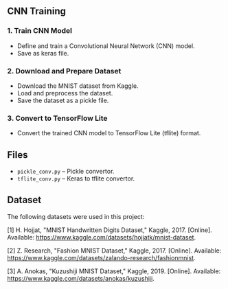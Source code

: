 ## CNN Training 
### 1. Train CNN Model
- Define and train a Convolutional Neural Network (CNN) model.
- Save as keras file.

### 2. Download and Prepare Dataset
- Download the MNIST dataset from Kaggle.
- Load and preprocess the dataset.
- Save the dataset as a pickle file.

### 3. Convert to TensorFlow Lite
- Convert the trained CNN model to TensorFlow Lite (tflite) format.

## Files
- `pickle_conv.py` – Pickle convertor.
- `tflite_conv.py` – Keras to tflite convertor.

## Dataset
The following datasets were used in this project:

[1] H. Hojjat, "MNIST Handwritten Digits Dataset," Kaggle, 2017. [Online]. Available: https://www.kaggle.com/datasets/hojjatk/mnist-dataset.

[2] Z. Research, "Fashion MNIST Dataset," Kaggle, 2017. [Online]. Available: https://www.kaggle.com/datasets/zalando-research/fashionmnist.

[3] A. Anokas, "Kuzushiji MNIST Dataset," Kaggle, 2019. [Online]. Available: https://www.kaggle.com/datasets/anokas/kuzushiji.
